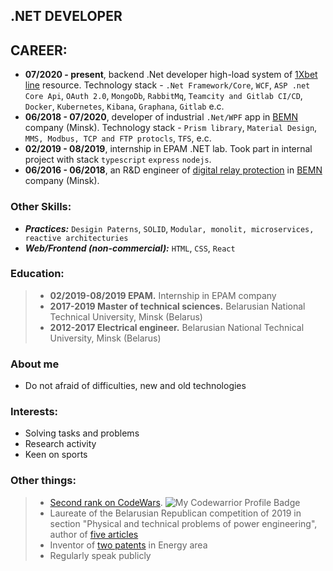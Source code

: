 ## .NET DEVELOPER

## CAREER:
- **07/2020 - present**, backend .Net developer high-load system of [1Xbet line](https://1xbet.com/en/line/) resource. Technology stack - `.Net Framework/Core`, `WCF`, `ASP .net Core Api`, `OAuth 2.0`, `MongoDb`, `RabbitMq`, `Teamcity and Gitlab CI/CD`, `Docker`, `Kubernetes`, `Kibana`, `Graphana`, `Gitlab` e.c.
- **06/2018 - 07/2020**, developer of industrial `.Net/WPF` app in [BEMN](http://www.bemn.by) company (Minsk). Technology stack - `Prism library`, `Material Design`, `MMS, Modbus, TCP and FTP protocls`, `TFS`, e.c.
- **02/2019 - 08/2019**, internship in EPAM .NET lab. Took part in internal project with stack `typescript` `express` `nodejs`.
- **06/2016 - 06/2018**, an R&D engineer of [digital relay protection](https://en.wikipedia.org/wiki/Digital_protective_relay) in [BEMN](http://www.bemn.by) company (Minsk).

### Other Skills:
- ***Practices:*** `Desigin Paterns`, `SOLID`, `Modular, monolit, microservices, reactive architecturies`
- ***Web/Frontend (non-commercial):*** `HTML`, `CSS`, `React`

### Education:
> - **02/2019-08/2019 EPAM.** Internship in EPAM company
> - **2017-2019 Master of technical sciences.** Belarusian National Technical University, Minsk (Belarus)
> - **2012-2017 Electrical engineer.** Belarusian National Technical University, Minsk (Belarus)

### About me
- Do not afraid of difficulties, new and old technologies

### Interests:
- Solving tasks and problems
- Research activity
- Keen on sports

### Other things:
> - [Second rank on CodeWars](https://www.codewars.com/users/VladKachenya). ![My Codewarrior Profile Badge](https://www.codewars.com/users/VladKachenya/badges/small)
> - Laureate of the Belarusian Republican competition of 2019 in section "Physical and technical problems of power engineering", author of [five articles](https://www.scopus.com/authid/detail.uri?authorId=57199259310) 
> - Inventor of [two patents](https://www.eapo.org/ru/search.html?search_string=%D0%9A%D0%B0%D1%87%D0%B5%D0%BD%D1%8F) in Energy area
> - Regularly speak publicly
